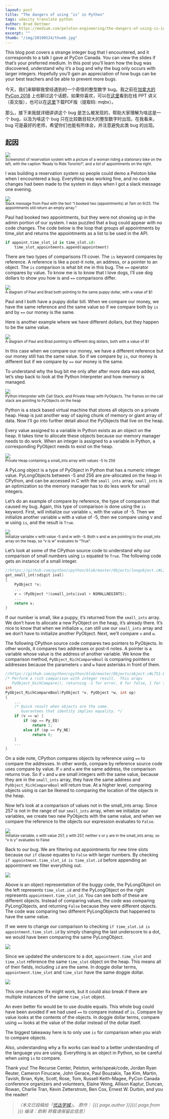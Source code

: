 ```yaml
---
layout: post
title: "The dangers of using ‘is’ in Python"
tags: udacity translate python
author: Brad Dettmer
from: https://medium.com/peloton-engineering/the-dangers-of-using-is-in-python-f42941124027
excerpt: ""
thumb: "/img/20190524/thumb.jpg"
---
```

This blog post covers a strange integer bug that I encountered, and it corresponds to a talk I gave at PyCon Canada. You can view the slides if that’s your preferred medium. In this post you’ll learn how the bug was discovered, understand why it’s a bug and why the bug only occurs with larger integers. Hopefully you’ll gain an appreciation of how bugs can be your best teachers and be able to prevent more bugs.

今天，我们来聊聊我曾经遇到的一个奇怪的整型数字 bug。我之前在[加拿大的 PyCon 2018](https://2018.pycon.ca/talks/talk-PC-55513/) 上也聊过这个话题，如果你喜欢，可以在[这里](https://docs.google.com/presentation/d/1mDeGnYlkYEvIuAfEGTyTk-vUaYvALkdqfnuGIRqz0Hs/edit#slide=id.p)看到在线 PPT 讲义（英文版），也可以在[这里](https://pan.baidu.com/s/1lNXBfMwtmLJRIXiLkLLUog)下载PDF版（提取码: mqbx）。

那么，接下来我就详细讲讲这个 bug 是怎么被发现的，帮助大家理解为啥这是一个 bug，以及为啥这个 bug 只在比较数目较大的整型数字时出现。在我看来，bug 可是最好的老师，希望你们也能有所体会，并注意避免此类 bug 的出现。

## 起因

<img src="/img/20190524/001.png" /><br><small>
Screenshot of reservation system with a picture of a woman riding a stationary bike on the left, with the caption ‘Ready to Ride Toronto?’, and a list of appointments on the right.</small>


I was building a reservation system so people could demo a Peloton bike when I encountered a bug. Everything was working fine, and no code changes had been made to the system in days when I got a slack message one evening.

<img src="/img/20190524/002.png" /><br><small>
Slack message from Paul with the text “I booked two (appointments) at 7am on 9/25. The appointments still return an empty array.”</small>

Paul had booked two appointments, but they were not showing up in the admin portion of our system. I was puzzled that a bug could appear with no code changes. The code below is the loop that groups all appointments by time_slot and returns the appointments as a list to be used in the API.

```python
if appoint.time_slot_id is time_slot.id:
    time_slot_appointments.append(appointment)
```

There are two types of comparisons I’ll cover. The `is` keyword compares by reference. A reference is like a post-it note, an address, or a pointer to an object. The `is` comparison is what bit me in this bug. The `==` operator compares by value. To know me is to know that I love dogs, I’ll use dog dollars to show you how is and `==` comparisons differ.

<img src="/img/20190524/003.png" /><br><small>
A diagram of Paul and Brad both pointing to the same puppy dollar, with a value of $1</small>

Paul and I both have a puppy dollar bill. When we compare our money, we have the same reference and the same value so if we compare both by `is` and by `==` our money is the same.

Here is another example where we have different dollars, but they happen to be the same value.

<img src="/img/20190524/004.png" /><br><small>
A diagram of Paul and Brad pointing to different dog dollars, both with a value of $1</small>

In this case when we compare our money, we have a different reference but our money still has the same value. So if we compare by `is`, our money is different but if we compare by `==` our money is the same.

To understand why the bug bit me only after after more data was added, let’s step back to look at the Python Interpreter and how memory is managed.

<img src="/img/20190524/005.png" /><br><small>
Python Interpreter with Call Stack, and Private Heap with PyObjects. The frames on the call stack are pointing to PyObjects on the heap
</small>

Python is a stack based virtual machine that stores all objects on a private heap. Heap is just another way of saying chunk of memory or giant array of data. Now I’ll go into further detail about the PyObjects that live on the heap.

Every value assigned to a variable in Python exists as an object on the heap. It takes time to allocate these objects because our memory manager needs to do work. When an integer is assigned to a variable in Python, a corresponding PyObject needs to exist on the heap.

<img src="/img/20190524/006.png" /><br><small>
Private Heap containing a small_ints array with values -5 to 256
</small>

A PyLong object is a type of PyObject in Python that has a numeric integer value. PyLongObjects between -5 and 256 are pre-allocated on the heap in CPython, and can be accessed in C with the `small_ints` array. `small_ints` is an optimization so the memory manager has to do less work for small integers.

Let’s do an example of compare by reference, the type of comparison that caused my bug. Again, this type of comparison is done using the `is` keyword. First, will initialize our variable `v`, with the value of -5. Then we initialize another variable `w` with a value of -5, then we compare using v and w using `is`, and the result is `True`.

<img src="/img/20190524/007.png" /><br><small>
Initialize variable v with value -5 and w with -5. Both v and w are pointing to the small_ints array on the heap, so “v is w” evaluates to “True”.
</small>

Let’s look at some of the CPython source code to understand why our comparison of small numbers using `is` equated to `True`. The following code gets an instance of a small integer.

```C
//https://github.com/python/cpython/blob/master/Objects/longobject.c#L3005-L3013
get_small_int(sdigit ival)
{
    PyObject *v;
    ...
    v = (PyObject *)&small_ints[ival + NSMALLNEGINTS];
    ...
    return v;
}
```

If our number is small, like a puppy, it’s returned from the `small_ints` array. We don’t have to allocate a new PyObject on the heap, it’s already there. It’s nice to know that when we initialize `w`, can still use our `small_ints` array and we don’t have to initialize another PyObject. Next, we’ll compare `v` and `w`.

The following CPython source code compares two pointers to PyObjects. In other words, it compares two addresses or post-it notes. A pointer is a variable whose value is the address of another variable. We know the comparison method, `PyObject_RichCompareBool` is comparing pointers or addresses because the parameters `v` and `w` have asterisks in front of them.

```C
//https://github.com/python/cpython/blob/master/Objects/object.c#L751-L777
/* Perform a rich comparison with integer result.  This wraps
   PyObject_RichCompare(), returning -1 for error, 0 for false, 1 for true. */
int
PyObject_RichCompareBool(PyObject *v, PyObject *w, int op)
{
    ...
    /* Quick result when objects are the same.
       Guarantees that identity implies equality. */
    if (v == w) {
        if (op == Py_EQ)
            return 1;
        else if (op == Py_NE)
            return 0;
    }
    ...
}
```

On a side note, CPython compares objects by reference using `==` to compare the addresses. In other words, compare by reference source code uses compare by value. If `v` and `w` are the same address, the comparison returns true. So if `v` and `w` are small integers with the same value, because they are in the `small_ints` array, they have the same address and `PyObject_RichCompareBool` will return true. At a higher level, comparing objects using is can be likened to comparing the location of the objects in the heap.

Now let’s look at a comparison of values not in the small_ints array. Since 257 is not in the range of our `small_ints` array, when we initialize our variables, we create two new PyObjects with the same value, and when we compare the reference to the objects our expression evaluates to `False`.

<img src="/img/20190524/008.png" /><br><small>
Initialize variable, x with value 257, y with 257, neither x or y are in the small_ints array, so “x is y” evaluates to False
</small>

Back to our bug. We are filtering out appointments for new time slots because our `if` clause equates to `False` with larger numbers. By checking `if appointment.time_slot_id is time_slot.id` before appending an appointment we filter everything out.

<img src="/img/20190524/009.png" />

Above is an object representation of the buggy code, the PyLongObject on the left represents `time_slot.id` and the PyLongObject on the right represents `appointment.time_slot_id`. You can see both of these are different objects. Instead of comparing values, the code was comparing PyLongObjects, and returning `False` because they were different objects. The code was comparing two different PyLongObjects that happened to have the same value.

If we were to change our comparison to checking `if time_slot.id is appointment.time_slot.id` by simply changing the last underscore to a dot, we would have been comparing the same PyLongObject.

<img src="/img/20190524/010.png" />

Since we updated the underscore to a dot, `appointment.time_slot` and `time_slot` reference the same `time_slot` object on the heap. This means all of their fields, including `id` are the same. In doggie dollar terms, `appointment.time_slot` and `time_slot` have the same doggie dollar.

<img src="/img/20190524/011.png" />

This one character fix might work, but it could also break if there are multiple instances of the same `time_slot` object.

An even better fix would be to use double equals. This whole bug could have been avoided if we had used `==` to compare instead of `is`. Compare by value looks at the contents of the objects. In doggie dollar terms, compare using `==` looks at the value of the dollar instead of the dollar itself.

The biggest takeaway here is to only use `is` for comparison when you wish to compare objects.

Also, understanding why a fix works can lead to a better understanding of the language you are using. Everything is an object in Python, so be careful when using `is` to compare.

Thank you! The Recurse Center, Peloton, write/speak/code, Jordan Ryan Reuter, Cameron Finucane, John Gerace, Paul Bouzakis, Tae Kim, Martin, Tavish, Brian, Kyle, Scott, Rose, Tom, Russell Keith-Magee, PyCon Canada conference organizers and volunteers, Elaine Wong, Allison Kaptur, Duncan, Rowan, Charlie Tran, Kevin Zetterstrom, Ben Cox, Ernest W. Durbin, and you the reader!

> _（本文已投稿给「[优达学城](https://cn.udacity.com)」。 原作： [{{ page.author }}]({{ page.from }}) 编译：欧剃 转载请保留此信息）_

